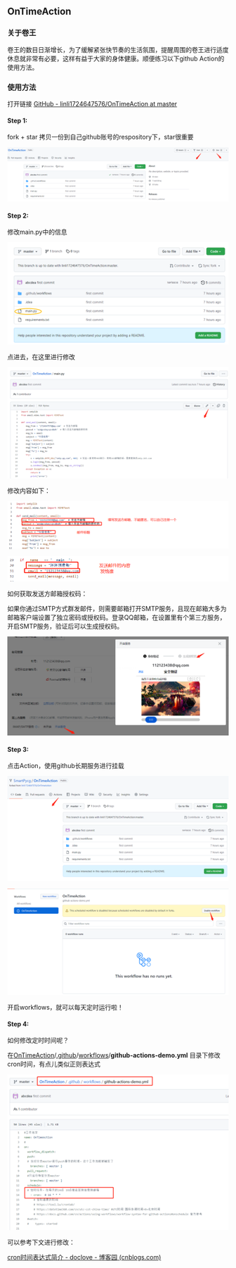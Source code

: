 ## OnTimeAction

### 关于卷王

卷王的数目日渐增长，为了缓解紧张快节奏的生活氛围，提醒周围的卷王进行适度休息就非常有必要，这样有益于大家的身体健康。顺便练习以下github Action的使用方法。

### 使用方法

打开链接  [GitHub - linli1724647576/OnTimeAction at master](https://github.com/linli1724647576/OnTimeAction/tree/master)

#### **Step 1:**

fork + star 拷贝一份到自己github账号的respository下，star很重要

![image-20220916170535907](README.assets/image-20220916170535907.png)





#### **Step 2:** 

修改main.py中的信息

![image-20220916170926583](README.assets/image-20220916170926583.png)

点进去，在这里进行修改

![image-20220916171010473](README.assets/image-20220916171010473.png)



修改内容如下：

![image-20220916171349454](README.assets/image-20220916171349454.png)

![image-20220916171507051](README.assets/image-20220916171507051.png)



如何获取发送方邮箱授权码：

如果你通过SMTP方式群发邮件，则需要邮箱打开SMTP服务，且现在邮箱大多为邮箱客户端设置了独立密码或授权码。登录QQ邮箱，在设置里有个第三方服务，开启SMTP服务，验证后可以生成授权码。

![image-20220916172340810](README.assets/image-20220916172340810.png)





#### **Step 3:**

点击Action，使用github长期服务进行挂载

![image-20220916170704469](README.assets/image-20220916170704469.png)

![image-20220916170749107](README.assets/image-20220916170749107.png)

开启workflows，就可以每天定时运行啦！



#### Step 4:

如何修改定时时间呢？

在[OnTimeAction](https://github.com/SmartPycg/OnTimeAction)/[.github](https://github.com/SmartPycg/OnTimeAction/tree/master/.github)/[workflows](https://github.com/SmartPycg/OnTimeAction/tree/master/.github/workflows)/**github-actions-demo.yml** 目录下修改cron时间，有点儿类似正则表达式

![image-20220916172805269](README.assets/image-20220916172805269.png)

可以参考下文进行修改：

[cron时间表达式简介 - doclove - 博客园 (cnblogs.com)](https://www.cnblogs.com/doclove/p/10240155.html)